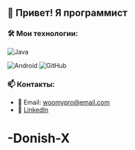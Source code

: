 ## 👋 Привет! Я программист

### 🛠 Мои технологии:
![Java](https://img.shields.io/badge/Java-ED8B00?style=for-the-badge&logo=java&logoColor=white)

![Android](https://img.shields.io/badge/Android-3DDC84?style=for-the-badge&logo=android&logoColor=white)
![GitHub](https://img.shields.io/badge/GitHub-181717?style=for-the-badge&logo=github&logoColor=white)

### 📫 Контакты:
- 📧 Email: woomypro@email.com
- 💼 [LinkedIn](https://linkedin.com/in/дониш-храмов)
# -Donish-X

